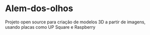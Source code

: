 # Alem-dos-olhos
Projeto open source para criação de modelos 3D a partir de imagens, usando placas como UP Square e Raspberry
